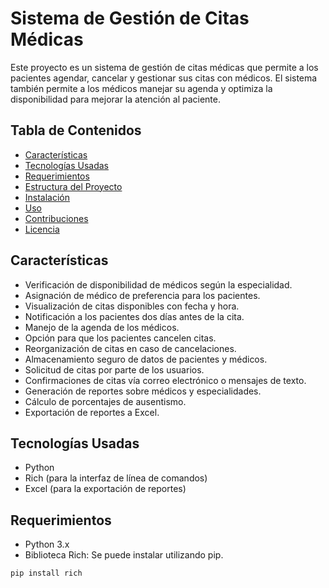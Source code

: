 # Sistema de Gestión de Citas Médicas

Este proyecto es un sistema de gestión de citas médicas que permite a los pacientes agendar, cancelar y gestionar sus citas con médicos. El sistema también permite a los médicos manejar su agenda y optimiza la disponibilidad para mejorar la atención al paciente.

## Tabla de Contenidos

- [Características](#características)
- [Tecnologías Usadas](#tecnologías-usadas)
- [Requerimientos](#requerimientos)
- [Estructura del Proyecto](#estructura-del-proyecto)
- [Instalación](#instalación)
- [Uso](#uso)
- [Contribuciones](#contribuciones)
- [Licencia](#licencia)

## Características

- Verificación de disponibilidad de médicos según la especialidad.
- Asignación de médico de preferencia para los pacientes.
- Visualización de citas disponibles con fecha y hora.
- Notificación a los pacientes dos días antes de la cita.
- Manejo de la agenda de los médicos.
- Opción para que los pacientes cancelen citas.
- Reorganización de citas en caso de cancelaciones.
- Almacenamiento seguro de datos de pacientes y médicos.
- Solicitud de citas por parte de los usuarios.
- Confirmaciones de citas vía correo electrónico o mensajes de texto.
- Generación de reportes sobre médicos y especialidades.
- Cálculo de porcentajes de ausentismo.
- Exportación de reportes a Excel.

## Tecnologías Usadas

- Python
- Rich (para la interfaz de línea de comandos)
- Excel (para la exportación de reportes)

## Requerimientos

- Python 3.x
- Biblioteca Rich: Se puede instalar utilizando pip.

```bash
pip install rich
